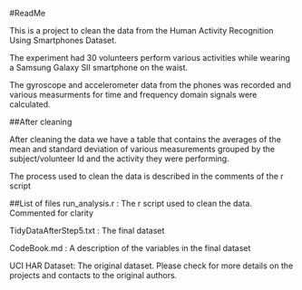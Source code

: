 #ReadMe

This is a project to clean the data from the Human Activity Recognition Using Smartphones Dataset.

The experiment had 30 volunteers perform various activities while wearing a Samsung Galaxy SII smartphone on the waist. 

The gyroscope and accelerometer data from the phones was recorded and various measurments for time and frequency domain signals were calculated. 

##After cleaning

After cleaning the data we have a table that contains the averages of the mean and standard deviation of various measurements grouped by the subject/volunteer Id and the activity they were performing.

The process used to clean the data is described in the comments of the r script

##List of files
run_analysis.r : The r script used to clean the data. Commented for clarity

TidyDataAfterStep5.txt : The final dataset

CodeBook.md : A description of the variables in the final dataset

UCI HAR Dataset: The original dataset. Please check for more details on the projects and contacts to the original authors.
